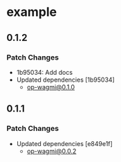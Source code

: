 # example

## 0.1.2

### Patch Changes

- 1b95034: Add docs
- Updated dependencies [1b95034]
  - op-wagmi@0.1.0

## 0.1.1

### Patch Changes

- Updated dependencies [e849e1f]
  - op-wagmi@0.0.2

